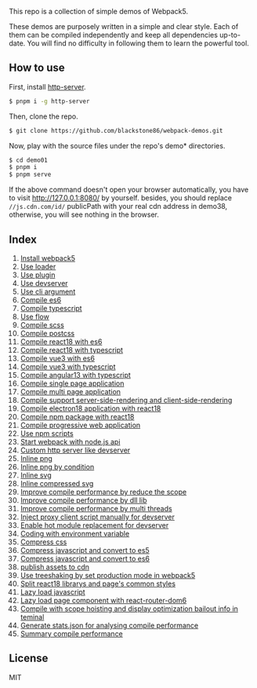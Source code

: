 This repo is a collection of simple demos of Webpack5.

These demos are purposely written in a simple and clear style. Each of them can be compiled independently and keep all dependencies up-to-date. You will find no difficulty in following them to learn the powerful tool.

## How to use

First, install [http-server](https://www.npmjs.com/package/http-server).

```bash
$ pnpm i -g http-server
```

Then, clone the repo.

```bash
$ git clone https://github.com/blackstone86/webpack-demos.git
```

Now, play with the source files under the repo's demo\* directories.

```bash
$ cd demo01
$ pnpm i
$ pnpm serve
```

If the above command doesn't open your browser automatically, you have to visit http://127.0.0.1:8080/ by yourself. besides, you should replace `//js.cdn.com/id/` publicPath with your real cdn address in demo38, otherwise, you will see nothing in the browser.

## Index

1. [Install webpack5](https://github.com/blackstone86/webpack-demos/tree/main/demo01)
1. [Use loader](https://github.com/blackstone86/webpack-demos/tree/main/demo02)
1. [Use plugin](https://github.com/blackstone86/webpack-demos/tree/main/demo03)
1. [Use devserver](https://github.com/blackstone86/webpack-demos/tree/main/demo04)
1. [Use cli argument](https://github.com/blackstone86/webpack-demos/tree/main/demo05)
1. [Compile es6](https://github.com/blackstone86/webpack-demos/tree/main/demo06)
1. [Compile typescript](https://github.com/blackstone86/webpack-demos/tree/main/demo07)
1. [Use flow](https://github.com/blackstone86/webpack-demos/tree/main/demo08)
1. [Compile scss](https://github.com/blackstone86/webpack-demos/tree/main/demo09)
1. [Compile postcss](https://github.com/blackstone86/webpack-demos/tree/main/demo10)
1. [Compile react18 with es6](https://github.com/blackstone86/webpack-demos/tree/main/demo11)
1. [Compile react18 with typescript](https://github.com/blackstone86/webpack-demos/tree/main/demo12)
1. [Compile vue3 with es6](https://github.com/blackstone86/webpack-demos/tree/main/demo13)
1. [Compile vue3 with typescript](https://github.com/blackstone86/webpack-demos/tree/main/demo14)
1. [Compile angular13 with typescript](https://github.com/blackstone86/webpack-demos/tree/main/demo15)
1. [Compile single page application](https://github.com/blackstone86/webpack-demos/tree/main/demo16)
1. [Compile multi page application](https://github.com/blackstone86/webpack-demos/tree/main/demo17)
1. [Compile support server-side-rendering and client-side-rendering](https://github.com/blackstone86/webpack-demos/tree/main/demo18)
1. [Compile electron18 application with react18](https://github.com/blackstone86/webpack-demos/tree/main/demo19)
1. [Compile npm package with react18](https://github.com/blackstone86/webpack-demos/tree/main/demo20)
1. [Compile progressive web application](https://github.com/blackstone86/webpack-demos/tree/main/demo21)
1. [Use npm scripts](https://github.com/blackstone86/webpack-demos/tree/main/demo22)
1. [Start webpack with node.js api](https://github.com/blackstone86/webpack-demos/tree/main/demo23)
1. [Custom http server like devserver](https://github.com/blackstone86/webpack-demos/tree/main/demo24)
1. [Inline png](https://github.com/blackstone86/webpack-demos/tree/main/demo25)
1. [Inline png by condition](https://github.com/blackstone86/webpack-demos/tree/main/demo26)
1. [Inline svg](https://github.com/blackstone86/webpack-demos/tree/main/demo27)
1. [Inline compressed svg](https://github.com/blackstone86/webpack-demos/tree/main/demo28)
1. [Improve compile performance by reduce the scope](https://github.com/blackstone86/webpack-demos/tree/main/demo29)
1. [Improve compile performance by dll lib](https://github.com/blackstone86/webpack-demos/tree/main/demo30)
1. [Improve compile performance by multi threads](https://github.com/blackstone86/webpack-demos/tree/main/demo31)
1. [Inject proxy client script manually for devserver](https://github.com/blackstone86/webpack-demos/tree/main/demo32)
1. [Enable hot module replacement for devserver](https://github.com/blackstone86/webpack-demos/tree/main/demo33)
1. [Coding with environment variable](https://github.com/blackstone86/webpack-demos/tree/main/demo34)
1. [Compress css](https://github.com/blackstone86/webpack-demos/tree/main/demo35)
1. [Compress javascript and convert to es5](https://github.com/blackstone86/webpack-demos/tree/main/demo36)
1. [Compress javascript and convert to es6](https://github.com/blackstone86/webpack-demos/tree/main/demo37)
1. [publish assets to cdn](https://github.com/blackstone86/webpack-demos/tree/main/demo38)
1. [Use treeshaking by set production mode in webpack5](https://github.com/blackstone86/webpack-demos/tree/main/demo39)
1. [Split react18 librarys and page's common styles](https://github.com/blackstone86/webpack-demos/tree/main/demo40)
1. [Lazy load javascript](https://github.com/blackstone86/webpack-demos/tree/main/demo41)
1. [Lazy load page component with react-router-dom6](https://github.com/blackstone86/webpack-demos/tree/main/demo42)
1. [Compile with scope hoisting and display optimization bailout info in teminal](https://github.com/blackstone86/webpack-demos/tree/main/demo43)
1. [Generate stats.json for analysing compile performance](https://github.com/blackstone86/webpack-demos/tree/main/demo44)
1. [Summary compile performance](https://github.com/blackstone86/webpack-demos/tree/main/demo45)

## License

MIT
